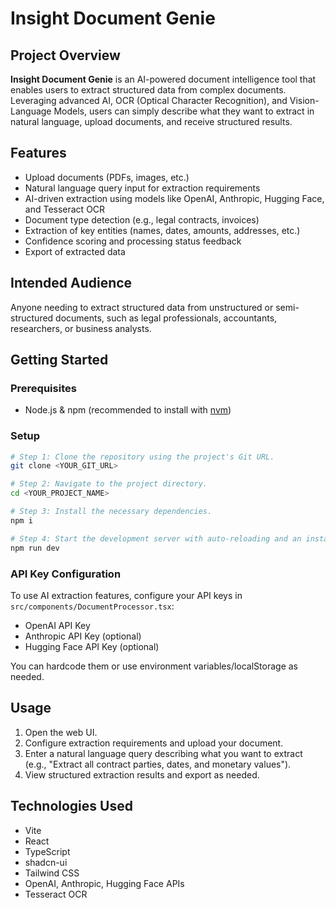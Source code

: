 # Insight Document Genie

## Project Overview

**Insight Document Genie** is an AI-powered document intelligence tool that enables users to extract structured data from complex documents. Leveraging advanced AI, OCR (Optical Character Recognition), and Vision-Language Models, users can simply describe what they want to extract in natural language, upload documents, and receive structured results.

## Features

- Upload documents (PDFs, images, etc.)
- Natural language query input for extraction requirements
- AI-driven extraction using models like OpenAI, Anthropic, Hugging Face, and Tesseract OCR
- Document type detection (e.g., legal contracts, invoices)
- Extraction of key entities (names, dates, amounts, addresses, etc.)
- Confidence scoring and processing status feedback
- Export of extracted data

## Intended Audience

Anyone needing to extract structured data from unstructured or semi-structured documents, such as legal professionals, accountants, researchers, or business analysts.

## Getting Started

### Prerequisites
- Node.js & npm (recommended to install with [nvm](https://github.com/nvm-sh/nvm#installing-and-updating))

### Setup
```sh
# Step 1: Clone the repository using the project's Git URL.
git clone <YOUR_GIT_URL>

# Step 2: Navigate to the project directory.
cd <YOUR_PROJECT_NAME>

# Step 3: Install the necessary dependencies.
npm i

# Step 4: Start the development server with auto-reloading and an instant preview.
npm run dev
```

### API Key Configuration
To use AI extraction features, configure your API keys in `src/components/DocumentProcessor.tsx`:
- OpenAI API Key
- Anthropic API Key (optional)
- Hugging Face API Key (optional)

You can hardcode them or use environment variables/localStorage as needed.

## Usage
1. Open the web UI.
2. Configure extraction requirements and upload your document.
3. Enter a natural language query describing what you want to extract (e.g., "Extract all contract parties, dates, and monetary values").
4. View structured extraction results and export as needed.

## Technologies Used
- Vite
- React
- TypeScript
- shadcn-ui
- Tailwind CSS
- OpenAI, Anthropic, Hugging Face APIs
- Tesseract OCR

